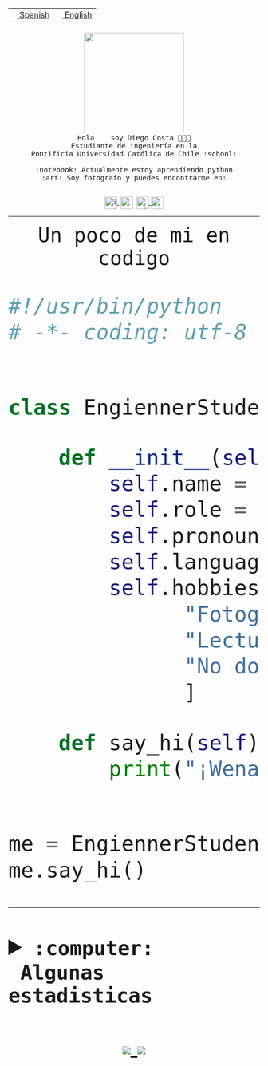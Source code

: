 <table border="0"  align="right">
 <tr><td><a href="README.md"><img src="https://upload.wikimedia.org/wikipedia/commons/thumb/8/89/Bandera_de_Espa%C3%B1a.svg/1200px-Bandera_de_Espa%C3%B1a.svg.png" height="10"> Spanish</a></td>
 <td><a href="README.en.md"><img src="https://upload.wikimedia.org/wikipedia/commons/a/a4/Flag_of_the_United_States.svg" height="10"> English</a></td></tr>
</table><br><br><br>


<p align="center">
  <img src="https://github.com/diegocostares/diegocostares/blob/main/Images/aaa2.gif?raw=true" width="200px">
  <br><samp>
    Hola <img src="https://media.giphy.com/media/hvRJCLFzcasrR4ia7z/giphy.gif" width="16px"> soy Diego Costa 👨🏻‍💻<br>
    Estudiante de ingeniería en la <br>
    Pontificia Universidad Católica de Chile :school:<br>
  <br>
    :notebook: Actualmente estoy aprendiendo python <br>
    :art: Soy fotografo y puedes encontrarme en: <br>
  <br></samp>
  
</p>

<p align="center">
   <a href="https://instagram.com/diegocosta_no" target="blank">
    <img 
    align="center" src="https://cdn.jsdelivr.net/npm/simple-icons@3.0.1/icons/instagram.svg" alt="instagram" height="25px" width="25px" />
  </a>
  <a style="border: 3px solid; color: white;"href="https://t.me/diegocosta_no" target="blank">
  <img
  align="center" alt="Telegram" width="25px" src="https://icons-for-free.com/iconfiles/png/512/Telegram-1324888767380505522.png" />
</a>
<a href="https://api.whatsapp.com/send?phone=56971897835&text=Hola!" target="blank">
  <img
  align="center" alt="wtsp" width="25px" src="https://img.icons8.com/pastel-glyph/2x/whatsapp--v2.png" />
</a>
<a href="https://www.linkedin.com/in/diego-costa-786249213/" target="blank">
  <img
  align="center" alt="wtsp" width="25px" src="https://img.icons8.com/metro/452/linkedin.png" />
</a>

  </a>
</p>

---


<p align="center"><font size="25"><samp>Un poco de mi en codigo</samp></front></p>


```python
#!/usr/bin/python
# -*- coding: utf-8 -*-


class EngiennerStudent:

    def __init__(self):
        self.name = "Diego Costa"
        self.role = "Estudiante"
        self.pronouns = "he/him"
        self.language_spoken = ["es_CL", "en_US"]
        self.hobbies = [
              "Fotografia",
              "Lectura",
              "No dormir",
              ]

    def say_hi(self):
        print("¡Wena mundo!")


me = EngiennerStudent()
me.say_hi()
```
---
<details>
  <summary><b><samp>:computer: &nbsp;Algunas estadisticas</samp></b></summary>
  <br/></p>

<!--START_SECTION:waka-->
![Code Time](http://img.shields.io/badge/Code%20Time-499%20hrs%2055%20mins-blue)

**Soy nocturno 🦉** 

```text
🌞 Mañana     8 commits      ░░░░░░░░░░░░░░░░░░░░░░░░░   2.25% 
🌆 Día        128 commits    █████████░░░░░░░░░░░░░░░░   35.96% 
🌃 Tarde      113 commits    ████████░░░░░░░░░░░░░░░░░   31.74% 
🌙 Noche      107 commits    ███████░░░░░░░░░░░░░░░░░░   30.06%

```
📅 **Soy más productivo los Miércoles** 

```text
Lunes        33 commits     ██░░░░░░░░░░░░░░░░░░░░░░░   9.27% 
Martes       35 commits     ██░░░░░░░░░░░░░░░░░░░░░░░   9.83% 
Miércoles    127 commits    █████████░░░░░░░░░░░░░░░░   35.67% 
Jueves       36 commits     ██░░░░░░░░░░░░░░░░░░░░░░░   10.11% 
Viernes      17 commits     █░░░░░░░░░░░░░░░░░░░░░░░░   4.78% 
Sábado       52 commits     ███░░░░░░░░░░░░░░░░░░░░░░   14.61% 
Domingo      56 commits     ████░░░░░░░░░░░░░░░░░░░░░   15.73%

```


📊 **Esta semana me dediqué a** 

```text
🐱‍💻 Proyectos: 
G74_BDD                  6 hrs 40 mins       ███████████████████░░░░░░   79.19% 
T2                       1 hr 7 mins         ███░░░░░░░░░░░░░░░░░░░░░░   13.35% 
proyecto-de-ejemplo      19 mins             █░░░░░░░░░░░░░░░░░░░░░░░░   3.85% 
ejemplos                 7 mins              ░░░░░░░░░░░░░░░░░░░░░░░░░   1.47% 
SHAREGO-G54              7 mins              ░░░░░░░░░░░░░░░░░░░░░░░░░   1.39%

```


 Last Updated on 28/05/2022 06:31:01 UTC
<!--END_SECTION:waka-->
  
  

 <p align="center"> <img src="https://github-readme-stats.vercel.app/api?username=diegocostares&show_icons=true&theme=ayu-mirage" alt="abhisheknaiidu" /></p>
 
</details>

<p align=center>
  <a href="https://github.com/diegocostares">
    <img src="https://badges.pufler.dev/visits/diegocostares/diegocostares?style=flat-square&color=black&logo=github">
  </a>
  <a href="https://github.com/diegocostares?tab=repositories">
    <img src="https://badges.pufler.dev/repos/diegocostares?style=flat-square&color=black&logo=github">
  </a>
</p>
